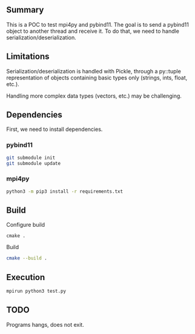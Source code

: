 ## Summary
This is a POC to test mpi4py and pybind11. The goal is to send a pybind11 object to another thread and receive it. To do that, we need to handle serialization/deserialization.


## Limitations
Serialization/deserialization is handled with Pickle, through a py::tuple representation of objects containing basic types only (strings, ints, float, etc.).

Handling more complex data types (vectors, etc.) may be challenging.

## Dependencies
First, we need to install dependencies.

### pybind11
```bash
git submodule init
git submodule update
```

### mpi4py
```bash
python3 -m pip3 install -r requirements.txt
```

## Build
Configure build
```
cmake .
```

Build
```bash
cmake --build .
```

## Execution
```bash
mpirun python3 test.py
```

## TODO
Programs hangs, does not exit.
